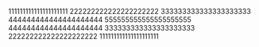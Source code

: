 111111111111111111111
222222222222222222222
333333333333333333333
444444444444444444444
555555555555555555555
444444444444444444444
333333333333333333333
222222222222222222222
111111111111111111111

